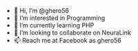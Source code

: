 - 👋 Hi, I’m @ghero56
- 👀 I’m interested in Programming
- 🌱 I’m currently learning PHP
- 💞️ I’m looking to collaborate on NeuraLink
- 📫 Reach me at Facebook as ghero56

<!---
ghero56/ghero56 is a ✨ special ✨ repository because its `README.md` (this file) appears on your GitHub profile.
You can click the Preview link to take a look at your changes.
--->

